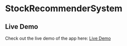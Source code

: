 # StockRecommenderSystem

## Live Demo
Check out the live demo of the app here: [Live Demo](https://stockrecommendation-mcve.onrender.com)
